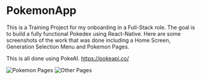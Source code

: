 # PokemonApp

This is a Training Project for my onboarding in a Full-Stack role. The goal is to build a fully functional Pokedex using React-Native. Here are some screenshots of the work that was done including a Home Screen, Generation Selection Menu and Pokemon Pages.

This is all done using PokeAI.
https://pokeapi.co/

![Pokemon Pages](https://imgur.com/Q6SpV9v.png)
![Other Pages](https://imgur.com/WcCml2X.png)
